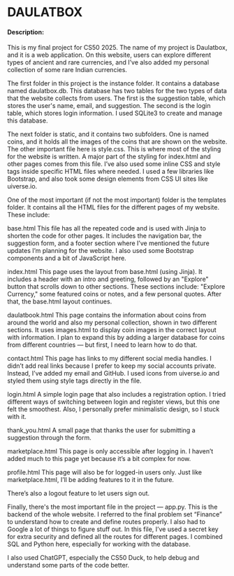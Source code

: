 # DAULATBOX
#### Description:
This is my final project for CS50 2025. The name of my project is Daulatbox, and it is a web application. On this website, users can explore different types of ancient and rare currencies, and I’ve also added my personal collection of some rare Indian currencies.

The first folder in this project is the instance folder. It contains a database named daulatbox.db. This database has two tables for the two types of data that the website collects from users. The first is the suggestion table, which stores the user's name, email, and suggestion. The second is the login table, which stores login information. I used SQLite3 to create and manage this database.

The next folder is static, and it contains two subfolders. One is named coins, and it holds all the images of the coins that are shown on the website. The other important file here is style.css. This is where most of the styling for the website is written. A major part of the styling for index.html and other pages comes from this file. I’ve also used some inline CSS and style tags inside specific HTML files where needed. I used a few libraries like Bootstrap, and also took some design elements from CSS UI sites like uiverse.io.

One of the most important (if not the most important) folder is the templates folder. It contains all the HTML files for the different pages of my website. These include:

base.html
This file has all the repeated code and is used with Jinja to shorten the code for other pages. It includes the navigation bar, the suggestion form, and a footer section where I’ve mentioned the future updates I’m planning for the website. I also used some Bootstrap components and a bit of JavaScript here.

index.html
This page uses the layout from base.html (using Jinja). It includes a header with an intro and greeting, followed by an "Explore" button that scrolls down to other sections. These sections include: "Explore Currency," some featured coins or notes, and a few personal quotes. After that, the base.html layout continues.

daulatbook.html
This page contains the information about coins from around the world and also my personal collection, shown in two different sections. It uses images.html to display coin images in the correct layout with information. I plan to expand this by adding a larger database for coins from different countries — but first, I need to learn how to do that.

contact.html
This page has links to my different social media handles. I didn’t add real links because I prefer to keep my social accounts private. Instead, I’ve added my email and GitHub. I used icons from uiverse.io and styled them using style tags directly in the file.

login.html
A simple login page that also includes a registration option. I tried different ways of switching between login and register views, but this one felt the smoothest. Also, I personally prefer minimalistic design, so I stuck with it.

thank_you.html
A small page that thanks the user for submitting a suggestion through the form.

marketplace.html
This page is only accessible after logging in. I haven’t added much to this page yet because it’s a bit complex for now.

profile.html
This page will also be for logged-in users only. Just like marketplace.html, I’ll be adding features to it in the future.

There’s also a logout feature to let users sign out.

Finally, there's the most important file in the project — app.py. This is the backend of the whole website. I referred to the final problem set “Finance” to understand how to create and define routes properly. I also had to Google a lot of things to figure stuff out. In this file, I’ve used a secret key for extra security and defined all the routes for different pages. I combined SQL and Python here, especially for working with the database.

I also used ChatGPT, especially the CS50 Duck, to help debug and understand some parts of the code better.
